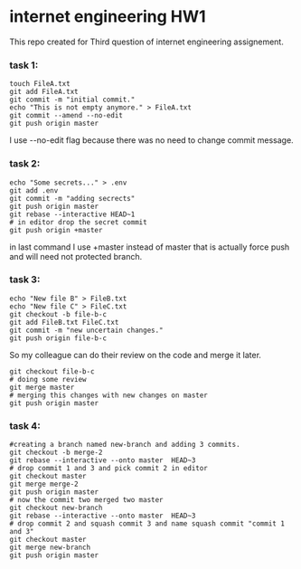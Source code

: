# internet engineering HW1
This repo created for Third question of internet engineering assignement.
### task 1:
```
touch FileA.txt
git add FileA.txt
git commit -m "initial commit."
echo "This is not empty anymore." > FileA.txt
git commit --amend --no-edit
git push origin master
```
I use --no-edit flag because there was no need to change commit message.
### task 2:
```
echo "Some secrets..." > .env
git add .env
git commit -m "adding secrects"
git push origin master
git rebase --interactive HEAD~1
# in editor drop the secret commit
git push origin +master
```
in last command I use +master instead of master that is actually force push and will need not protected branch. 
### task 3:
```
echo "New file B" > FileB.txt
echo "New file C" > FileC.txt
git checkout -b file-b-c
git add FileB.txt FileC.txt
git commit -m "new uncertain changes."
git push origin file-b-c
```
So my colleague can do their review on the code and merge it later.
```
git checkout file-b-c
# doing some review
git merge master
# merging this changes with new changes on master
git push origin master
```
### task 4:
```
#creating a branch named new-branch and adding 3 commits.
git checkout -b merge-2
git rebase --interactive --onto master  HEAD~3
# drop commit 1 and 3 and pick commit 2 in editor
git checkout master
git merge merge-2
git push origin master
# now the commit two merged two master
git checkout new-branch
git rebase --interactive --onto master  HEAD~3
# drop commit 2 and squash commit 3 and name squash commit "commit 1 and 3"
git checkout master
git merge new-branch
git push origin master
```

